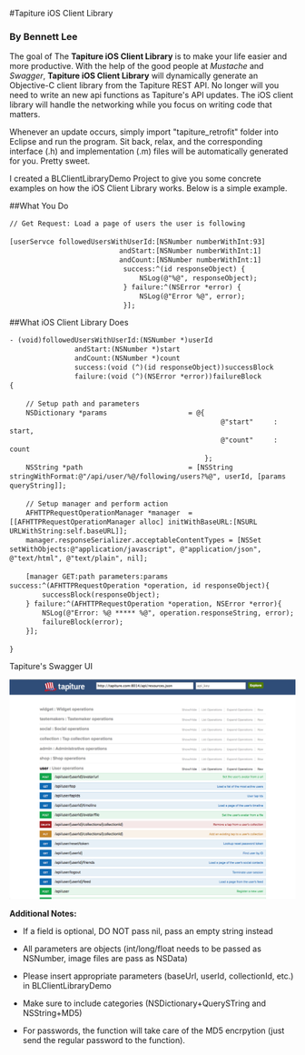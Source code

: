 #Tapiture iOS Client Library
### By Bennett Lee

The goal of The **Tapiture iOS Client Library** is to make your life easier and more productive. With the help of the good people at *Mustache* and *Swagger*, **Tapiture iOS Client Library** will dynamically generate an Objective-C client library from the Tapiture REST API. No longer will you need to write an new api functions as Tapiture's API updates. The iOS client library will handle the networking while you focus on writing code that matters.

Whenever an update occurs, simply import "tapiture_retrofit" folder into Eclipse and run the program. Sit back, relax, and the corresponding interface (.h) and implementation (.m) files will be automatically generated for you. Pretty sweet.

I created a BLClientLibraryDemo Project to give you some concrete examples on how the iOS Client Library works. Below is a simple example.

##What You Do
```obj-c
// Get Request: Load a page of users the user is following

[userServce followedUsersWithUserId:[NSNumber numberWithInt:93]
                           andStart:[NSNumber numberWithInt:1]
                           andCount:[NSNumber numberWithInt:1]
                            success:^(id responseObject) {
                                NSLog(@"%@", responseObject);
                            } failure:^(NSError *error) {
                                NSLog(@"Error %@", error);
                            }];

```

##What iOS Client Library Does

```obj-c
- (void)followedUsersWithUserId:(NSNumber *)userId
				andStart:(NSNumber *)start
				andCount:(NSNumber *)count
				success:(void (^)(id responseObject))successBlock 
				failure:(void (^)(NSError *error))failureBlock
{

	// Setup path and parameters
    NSDictionary *params	                = @{
													@"start"	 : start, 
													@"count"	 : count
												};
    NSString *path                          = [NSString stringWithFormat:@"/api/user/%@/following/users?%@", userId, [params queryString]];
	
	// Setup manager and perform action
	AFHTTPRequestOperationManager *manager  = [[AFHTTPRequestOperationManager alloc] initWithBaseURL:[NSURL URLWithString:self.baseURL]];
	manager.responseSerializer.acceptableContentTypes = [NSSet setWithObjects:@"application/javascript", @"application/json", @"text/html", @"text/plain", nil];

	[manager GET:path parameters:params success:^(AFHTTPRequestOperation *operation, id responseObject){
		successBlock(responseObject);
	} failure:^(AFHTTPRequestOperation *operation, NSError *error){
		NSLog(@"Error: %@ ***** %@", operation.responseString, error);
		failureBlock(error);
	}];

}
```

Tapiture's Swagger UI

![Alt text](Tapiture-Swagger-UI.png)


**Additional  Notes:**

- If a field is optional, DO NOT pass nil, pass an empty string instead

- All parameters are objects (int/long/float needs to be passed as NSNumber, image files are pass as NSData)

- Please insert appropriate parameters (baseUrl, userId, collectionId, etc.) in BLClientLibraryDemo

- Make sure to include categories (NSDictionary+QuerySTring and NSString+MD5)

- For passwords, the function will take care of the MD5 encrpytion (just send the regular password to the function).
